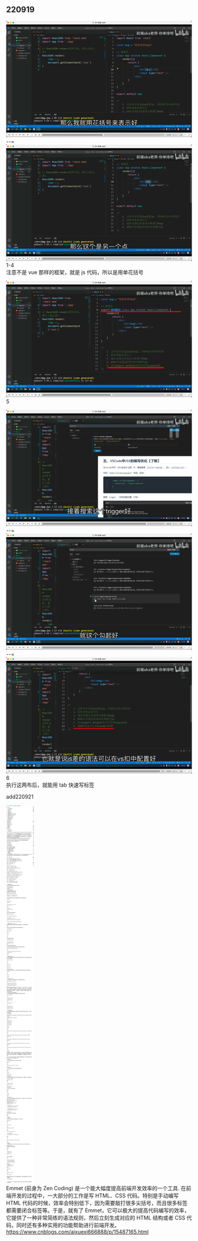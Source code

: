 ## 220919

![](./img/2022-09-19-17-11-06.png)  
--=
![](./img/2022-09-19-17-11-23.png)  
1-4  
注意不是 vue 那样的框架，就是 js 代码，所以是用单花括号

![](./img/2022-09-19-17-12-53.png)  
5

![](./img/2022-09-19-17-14-08.png)  
--=
![](./img/2022-09-19-17-14-33.png)  
--=
![](./img/2022-09-19-17-15-31.png)  
6  
执行这两布后，就能用 tab 快速写标签

add220921

![](./img/2022-09-21-14-19-51.png)  
Emmet (前身为 Zen Coding) 是一个能大幅度提高前端开发效率的一个工具. 在前端开发的过程中，一大部分的工作是写 HTML、CSS 代码。特别是手动编写 HTML 代码的时候，效率会特别低下，因为需要敲打很多尖括号，而且很多标签都需要闭合标签等。于是，就有了 Emmet，它可以极大的提高代码编写的效率，它提供了一种非常简练的语法规则，然后立刻生成对应的 HTML 结构或者 CSS 代码，同时还有多种实用的功能帮助进行前端开发。  
https://www.cnblogs.com/aixuexi666888/p/15487165.html
